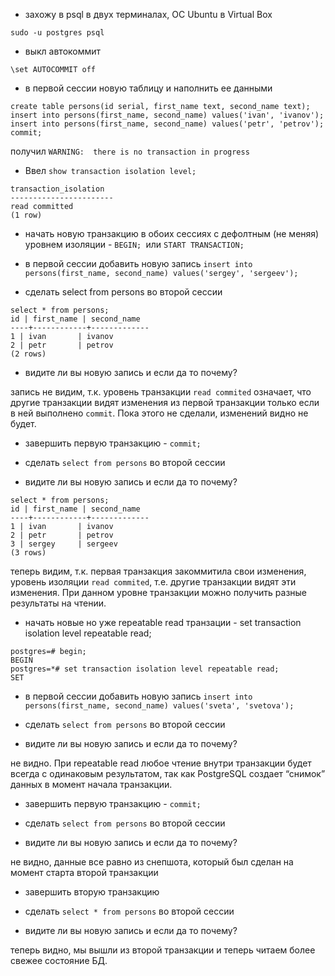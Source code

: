-  захожу в psql в двух терминалах, ОС Ubuntu в Virtual Box

`sudo -u postgres psql`

-  выкл автокоммит

`\set AUTOCOMMIT off`

-  в первой сессии новую таблицу и наполнить ее данными

`create table persons(id serial, first_name text, second_name text); insert into persons(first_name, second_name) values('ivan', 'ivanov'); insert into persons(first_name, second_name) values('petr', 'petrov'); commit;`

получил `WARNING:  there is no transaction in progress`

-  Ввел `show transaction isolation level;`

```
transaction_isolation
-----------------------
read committed
(1 row)
```

-  начать новую транзакцию в обоих сессиях с дефолтным (не меняя) уровнем изоляции - `BEGIN; `или `START TRANSACTION;`

-  в первой сессии добавить новую запись `insert into persons(first_name, second_name) values('sergey', 'sergeev');`

-  сделать select from persons во второй сессии

```
select * from persons;
id | first_name | second_name
----+------------+-------------
1 | ivan       | ivanov
2 | petr       | petrov
(2 rows)
```

-  видите ли вы новую запись и если да то почему?

запись не видим, т.к. уровень транзакции `read commited` означает, что другие транзакции видят изменения из первой транзакции только если в ней выполнено `commit`. Пока этого не сделали, изменений видно не будет.

-  завершить первую транзакцию - `commit;`

-  сделать `select from persons` во второй сессии

-  видите ли вы новую запись и если да то почему?

```
select * from persons;
id | first_name | second_name
----+------------+-------------
1 | ivan       | ivanov
2 | petr       | petrov
3 | sergey     | sergeev
(3 rows)
```

теперь видим, т.к. первая транзакция закоммитила свои изменения, уровень изоляции `read commited`, т.е. другие транзакции видят эти изменения. При данном уровне транзакции можно получить разные результаты на чтении. 

-  начать новые но уже repeatable read транзации - set transaction isolation level repeatable read;

```
postgres=# begin;
BEGIN
postgres=*# set transaction isolation level repeatable read;
SET
```

-  в первой сессии добавить новую запись `insert into persons(first_name, second_name) values('sveta', 'svetova');`

-  сделать `select from persons` во второй сессии

-  видите ли вы новую запись и если да то почему?

не видно. При repeatable read любое чтение внутри транзакции будет всегда с одинаковым результатом, так как PostgreSQL создает “снимок” данных в момент начала транзакции. 

-  завершить первую транзакцию - `commit;`

-  сделать `select from persons` во второй сессии

-  видите ли вы новую запись и если да то почему?

не видно, данные все равно из снепшота, который был сделан на момент старта второй транзакции

-  завершить вторую транзакцию

-  сделать `select * from persons` во второй сессии

-  видите ли вы новую запись и если да то почему?

теперь видно, мы вышли из второй транзакции и теперь читаем более свежее состояние БД.
